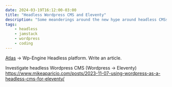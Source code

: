 ```yaml
---
date: 2024-03-19T16:12:00-03:00
title: "Headless Wordpress CMS and Eleventy"
description: "Some meanderings around the new hype around headless CMSs and Eleventy"
tags:
    - headless
    - jamstack
    - wordpress
    - coding
---
```


[Atlas](https://wpengine.com/headless-wordpress/) → Wp-Engine Headless platform. Write an article.

Investigate headless Wordpress CMS (Wordpress → Eleventy)
https://www.mikeaparicio.com/posts/2023-11-07-using-wordpress-as-a-headless-cms-for-eleventy/
